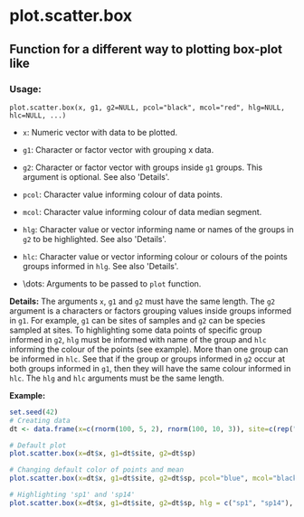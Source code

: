 # plot.scatter.box

## Function for a different way to plotting box-plot like

### Usage:

`plot.scatter.box(x, g1, g2=NULL, pcol="black", mcol="red", hlg=NULL, hlc=NULL, ...)`

* `x`:  Numeric vector with data to be plotted.

* `g1`: Character or factor vector with grouping x data.

* `g2`: Character or factor vector with groups inside `g1` groups. This argument is optional. See also 'Details'.

* `pcol`: Character value informing colour of data points.

* `mcol`: Character value informing colour of data median segment.

* `hlg`: Character value or vector informing name or names of the groups in `g2` to be highlighted. See also 'Details'.

* `hlc`: Character value or vector informing colour or colours of the points groups informed in `hlg`. See also 'Details'.

* \dots: Arguments to be passed to `plot` function.

**Details:** The arguments `x`, `g1` and `g2` must have the same length. The `g2` argument is a characters or factors grouping values inside groups informed in `g1`. For example, `g1` can be sites of samples and `g2` can be species sampled at sites. To highlighting some data points of specific group informed in `g2`, `hlg` must be informed with name of the group and `hlc` informing the colour of the points (see example). More than one group can be informed in `hlc`. See that if the group or groups informed in `g2` occur at both groups informed in `g1`, then they will have the same colour informed in `hlc`. The `hlg` and `hlc` arguments must be the same length.

**Example:**

```r
set.seed(42)
# Creating data
dt <- data.frame(x=c(rnorm(100, 5, 2), rnorm(100, 10, 3)), site=c(rep("BD", 100), rep("IS", 100)), sp=sample(paste("sp", 1:20, sep=""), 200, replace = TRUE, prob = 20:1))

# Default plot
plot.scatter.box(x=dt$x, g1=dt$site, g2=dt$sp)

# Changing default color of points and mean
plot.scatter.box(x=dt$x, g1=dt$site, g2=dt$sp, pcol="blue", mcol="black")

# Highlighting 'sp1' and 'sp14'
plot.scatter.box(x=dt$x, g1=dt$site, g2=dt$sp, hlg = c("sp1", "sp14"), hlc = c("blue", "red"))
```
